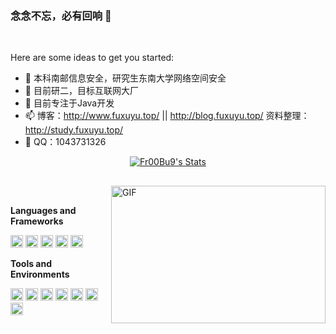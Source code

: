 ### 念念不忘，必有回响 👋

<br>



Here are some ideas to get you started:

- 🔭 本科南邮信息安全，研究生东南大学网络空间安全
- 🌱 目前研二，目标互联网大厂
- 👯 目前专注于Java开发
- 📫 博客：http://www.fuxuyu.top/ || http://blog.fuxuyu.top/ 资料整理：http://study.fuxuyu.top/
- 💬 QQ：1043731326




<p align="center">
<!--     <a href="https://github.com/NYfuxuyu" class="rich-diff-level-one">
    <img src="https://github-readme-stats.vercel.app/api/top-langs/?username=NYfuxuyu&layout=compact)" alt="Fr00Bu9's Stats" >
  </a> -->
  <a href="https://github.com/NYfuxuyu" class="rich-diff-level-one">
    <img src="https://github-readme-stats.vercel.app/api?username=NYfuxuyu&theme=default&show_icons=true" alt="Fr00Bu9's Stats" >
  </a>
</p>
<!-- <p align="center">
  <a href="https://github.com/NYfuxuyu" class="rich-diff-level-one">
    <img src="https://github-readme-stats.vercel.app/api/top-langs/?username=NYfuxuyu&layout=compact)" alt="NYfuxuyu's Stats" >
  </a>
</p> -->

<h2></h2>

<img align="right" alt="GIF" src="https://pic.imgdb.cn/item/620f38362ab3f51d9198a793.gif?raw=true" width="343" height="220" title="Do what you like, and do it best!"> &nbsp;&nbsp;&nbsp;&nbsp;

<!-- stackoverflow profile
<a href="https://stackoverflow.com/users/8317261/charmve"><img align="right" alt="Profile of Charmve (张伟) on StackOverflow" src="https://stackoverflow.com/users/flair/8317261.png"></a>-->

**Languages and Frameworks**

<code><img height="20" src="https://gimg2.baidu.com/image_search/src=http%3A%2F%2Fblog.sudobits.com%2Fwp-content%2Fuploads%2F2011%2F05%2Fjava-logo.jpg&refer=http%3A%2F%2Fblog.sudobits.com&app=2002&size=f9999,10000&q=a80&n=0&g=0n&fmt=jpeg?sec=1643801346&t=d8e0dc75a14152858c1bf554e5b47eda" alt="Java" title="Java"></code>
<code><img height="20" src="https://pic.imgdb.cn/item/620f377c2ab3f51d91978f89.png" alt="C++" title="C++"></code>
<code><img height="20" src="https://pic.imgdb.cn/item/620f379a2ab3f51d9197b826.png" alt="Python" title="Python"></code>
<code><img height="20" src="https://pic.imgdb.cn/item/620f37ae2ab3f51d9197d2fe.png" alt="Git" title="Git"></code>
<code><img height="20" src="https://pic.imgdb.cn/item/620f37bc2ab3f51d9197e922.png" alt="Docker" title="Docker"></code>



**Tools and Environments**

<code><img height="20" src="https://img2.baidu.com/it/u=3857448549,2876814811&fm=26&fmt=auto" title="IDEA"></code>
<code><img height="20" src="https://pic.imgdb.cn/item/62161ccf2ab3f51d91e64b7a.png" alt="VSCode" title="VSCode"></code>
<code><img height="20" src="https://images.nowcoder.com/images/20180629/0_1530258305740_67F7BB46DE9FC78164CA628F2CE05C37" alt="PyCharm" title="PyCharm"></code>
<code><img height="20" src="https://pic.imgdb.cn/item/62161cc92ab3f51d91e63840.png" alt="Markdown" title="MarkDown"></code>
<code><img height="20" src="https://pic.imgdb.cn/item/62161cc92ab3f51d91e63850.png" alt="Matlab" title="Matlab"></code>
<code><img height="20" src="https://pic.imgdb.cn/item/62161ccf2ab3f51d91e64b6d.png" alt="Ubuntu" title="Ubuntu"></code>
<code><img height="20" src="https://pic.imgdb.cn/item/62161cc92ab3f51d91e63832.png" alt="Linux" title="Linux"></code>
<br>
